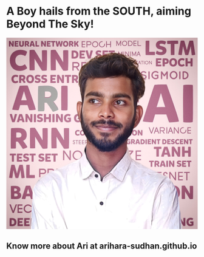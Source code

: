 <h1>A Boy hails from the SOUTH, aiming Beyond The Sky!</h1>
<img id='ari' src="https://github.com/arihara-sudhan/arihara-sudhan/blob/870ba2b497d021cb2f60166a594c1c810a917401/imgs/1681278092420.jpg" alt="ARI">
<h2>Know more about Ari at arihara-sudhan.github.io </h2>
